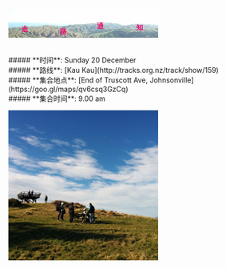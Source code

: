 ![skyline](_images/skyline2.png)

<br/>
##### **时间**: Sunday 20 December
<br/>
##### **路线**: [Kau Kau](http://tracks.org.nz/track/show/159)
<br/>
##### **集合地点**: [End of Truscott  Ave, Johnsonville](https://goo.gl/maps/qv6csq3GzCq)
<br/>
##### **集合时间**: 9.00 am

![kaukau_top](_images/kaukau_top.jpg)
